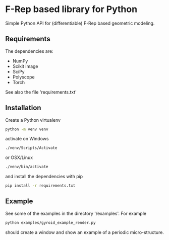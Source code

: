 # F-Rep based library for Python 
Simple Python API for (differentiable) F-Rep based geometric modeling. 

## Requirements 
The dependencies are: 
- NumPy
- Scikit image
- SciPy
- Polyscope
- Torch

See also the file 'requirements.txt'

## Installation 
Create a Python virtualenv
```bash
python -m venv venv
```
activate on Windows
```bash
./venv/Scripts/Activate
```
or OSX/Linux
```bash
./venv/bin/activate
```
and install the dependencies with pip
```bash
pip install -r requirements.txt
```

## Example 
See some of the examples in the directory '/examples'. For example
```bash
python examples/gyroid_example_render.py
```
should create a window and show an example of a periodic micro-structure. 
